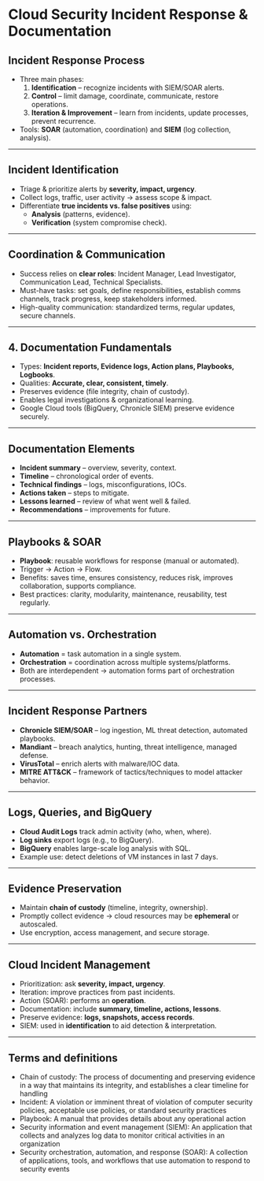 # Cloud Security Incident Response & Documentation

## **Incident Response Process**
- Three main phases:  
  1. **Identification** – recognize incidents with SIEM/SOAR alerts.  
  2. **Control** – limit damage, coordinate, communicate, restore operations.  
  3. **Iteration & Improvement** – learn from incidents, update processes, prevent recurrence.  
- Tools: **SOAR** (automation, coordination) and **SIEM** (log collection, analysis).  

---

## **Incident Identification**
- Triage & prioritize alerts by **severity, impact, urgency**.  
- Collect logs, traffic, user activity → assess scope & impact.  
- Differentiate **true incidents vs. false positives** using:  
  - **Analysis** (patterns, evidence).  
  - **Verification** (system compromise check).  

---

## **Coordination & Communication**
- Success relies on **clear roles**: Incident Manager, Lead Investigator, Communication Lead, Technical Specialists.  
- Must-have tasks: set goals, define responsibilities, establish comms channels, track progress, keep stakeholders informed.  
- High-quality communication: standardized terms, regular updates, secure channels.  

---

## 4. **Documentation Fundamentals**
- Types: **Incident reports, Evidence logs, Action plans, Playbooks, Logbooks**.  
- Qualities: **Accurate, clear, consistent, timely**.  
- Preserves evidence (file integrity, chain of custody).  
- Enables legal investigations & organizational learning.  
- Google Cloud tools (BigQuery, Chronicle SIEM) preserve evidence securely.  

---

## **Documentation Elements**
- **Incident summary** – overview, severity, context.  
- **Timeline** – chronological order of events.  
- **Technical findings** – logs, misconfigurations, IOCs.  
- **Actions taken** – steps to mitigate.  
- **Lessons learned** – review of what went well & failed.  
- **Recommendations** – improvements for future.  

---

## **Playbooks & SOAR**
- **Playbook**: reusable workflows for response (manual or automated).  
- Trigger → Action → Flow.  
- Benefits: saves time, ensures consistency, reduces risk, improves collaboration, supports compliance.  
- Best practices: clarity, modularity, maintenance, reusability, test regularly.  

---

## **Automation vs. Orchestration**
- **Automation** = task automation in a single system.  
- **Orchestration** = coordination across multiple systems/platforms.  
- Both are interdependent → automation forms part of orchestration processes.  

---

## **Incident Response Partners**
- **Chronicle SIEM/SOAR** – log ingestion, ML threat detection, automated playbooks.  
- **Mandiant** – breach analytics, hunting, threat intelligence, managed defense.  
- **VirusTotal** – enrich alerts with malware/IOC data.  
- **MITRE ATT&CK** – framework of tactics/techniques to model attacker behavior.  

---

## **Logs, Queries, and BigQuery**
- **Cloud Audit Logs** track admin activity (who, when, where).  
- **Log sinks** export logs (e.g., to BigQuery).  
- **BigQuery** enables large-scale log analysis with SQL.  
- Example use: detect deletions of VM instances in last 7 days.  

---

## **Evidence Preservation**
- Maintain **chain of custody** (timeline, integrity, ownership).  
- Promptly collect evidence → cloud resources may be **ephemeral** or autoscaled.  
- Use encryption, access management, and secure storage.  

---

## **Cloud Incident Management**
- Prioritization: ask **severity, impact, urgency**.  
- Iteration: improve practices from past incidents.  
- Action (SOAR): performs an **operation**.  
- Documentation: include **summary, timeline, actions, lessons**.  
- Preserve evidence: **logs, snapshots, access records**.  
- SIEM: used in **identification** to aid detection & interpretation.  

---

## **Terms and definitions** 
- Chain of custody: The process of documenting and preserving evidence in a way that maintains its integrity, and establishes a clear timeline for handling
- Incident: A violation or imminent threat of violation of computer security policies, acceptable use policies, or standard security practices
- Playbook: A manual that provides details about any operational action
- Security information and event management (SIEM): An application that collects and analyzes log data to monitor critical activities in an organization
- Security orchestration, automation, and response (SOAR): A collection of applications, tools, and workflows that use automation to respond to security events


